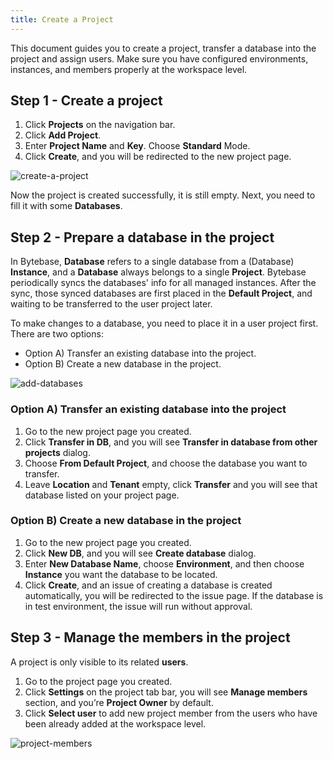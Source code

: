 ```yaml
---
title: Create a Project
---
```


This document guides you to create a project, transfer a database into the project and assign users. Make sure you have configured environments, instances, and members properly at the workspace level.

## Step 1 - Create a project

1. Click **Projects** on the navigation bar.
2. Click **Add Project**.
3. Enter **Project Name** and **Key**. Choose **Standard** Mode.
4. Click **Create**, and you will be redirected to the new project page.

![create-a-project](/docs/en/get-started/work-with-a-project/create-a-project/create-a-project.webp)

Now the project is created successfully, it is still empty. Next, you need to fill it with some **Databases**.

## Step 2 - Prepare a database in the project

In Bytebase, **Database** refers to a single database from a (Database) **Instance**, and a **Database** always belongs to a single **Project**. Bytebase periodically syncs the databases' info for all managed instances. After the sync, those synced databases are first placed in the **Default Project**, and waiting to be transferred to the user project later.

To make changes to a database, you need to place it in a user project first. There are two options:

- Option A) Transfer an existing database into the project.
- Option B) Create a new database in the project.

![add-databases](/docs/en/get-started/work-with-a-project/create-a-project/add-databases.webp)

### Option A) Transfer an existing database into the project

1. Go to the new project page you created.
2. Click **Transfer in DB**, and you will see **Transfer in database from other projects** dialog.
3. Choose **From Default Project**, and choose the database you want to transfer.
4. Leave **Location** and **Tenant** empty, click **Transfer** and you will see that database listed on your project page.

### Option B) Create a new database in the project

1. Go to the new project page you created.
2. Click **New DB**, and you will see **Create database** dialog.
3. Enter **New Database Name**, choose **Environment**, and then choose **Instance** you want the database to be located.
4. Click **Create**, and an issue of creating a database is created automatically, you will be redirected to the issue page. If the database is in test environment, the issue will run without approval.

## Step 3 - Manage the members in the project

A project is only visible to its related **users**.

1. Go to the project page you created.
2. Click **Settings** on the project tab bar, you will see **Manage members** section, and you’re **Project Owner** by default.
3. Click **Select user** to add new project member from the users who have been already added at the workspace level.

![project-members](/docs/en/get-started/work-with-a-project/create-a-project/project-members.webp)